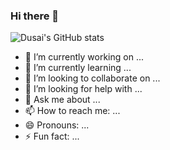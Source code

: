 ### Hi there 👋

![Dusai's GitHub stats](https://github-readme-stats.vercel.app/api?username=Mikaelemmmm&show_icons=true&theme=radical&count_private=true)



- 🔭 I’m currently working on ...
- 🌱 I’m currently learning ...
- 👯 I’m looking to collaborate on ...
- 🤔 I’m looking for help with ...
- 💬 Ask me about ...
- 📫 How to reach me: ...
- 😄 Pronouns: ...
- ⚡ Fun fact: ...
